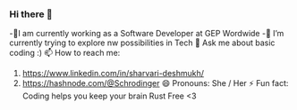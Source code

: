 ### Hi there 👋

-🔭I am currently working as a Software Developer at GEP Wordwide
-🌱 I’m currently trying to explore nw possibilities in Tech
💬 Ask me about basic coding :)
📫 How to reach me: 
1. https://www.linkedin.com/in/sharvari-deshmukh/
2. https://hashnode.com/@Schrodinger
😄 Pronouns: She / Her
⚡ Fun fact: Coding helps you keep your brain Rust Free <3
